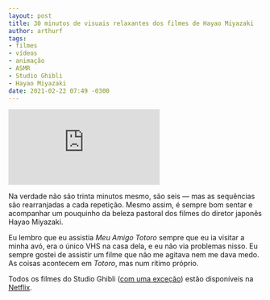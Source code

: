 ```yaml
---
layout: post
title: 30 minutos de visuais relaxantes dos filmes de Hayao Miyazaki
author: arthurf
tags:
- filmes
- vídeos
- animação
- ASMR
- Studio Ghibli
- Hayao Miyazaki
date: 2021-02-22 07:49 -0300
---
```

<iframe class="full-width" src="https://www.youtube-nocookie.com/embed/z9Ug-3qhrwY" frameborder="0" allow="accelerometer; autoplay; clipboard-write; encrypted-media; gyroscope; picture-in-picture" allowfullscreen></iframe>

Na verdade não são trinta minutos mesmo, são seis — mas as sequências são rearranjadas a cada repetição. Mesmo assim, é sempre bom sentar e acompanhar um pouquinho da beleza pastoral dos filmes do diretor japonês Hayao Miyazaki.

Eu lembro que eu assistia *Meu Amigo Totoro* sempre que eu ia visitar a minha avó, era o único VHS na casa dela, e eu não via problemas nisso. Eu sempre gostei de assistir um filme que não me agitava nem me dava medo. As coisas acontecem em *Totoro*, mas num rítimo próprio.

Todos os filmes do Studio Ghibli ([com uma exceção](https://studioghibli.com.br/filmografia/tumulo-dos-vagalumes/)) estão disponíveis na [Netflix](https://www.netflix.com/browse/genre/81227213).
